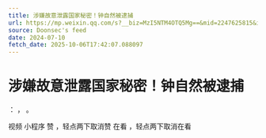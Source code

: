 ```yaml
---
title: 涉嫌故意泄露国家秘密！钟自然被逮捕
url: https://mp.weixin.qq.com/s?__biz=MzI5NTM4OTQ5Mg==&mid=2247625815&idx=3&sn=c61479443feaa628a7a86501b32c7af8
source: Doonsec's feed
date: 2024-07-10
fetch_date: 2025-10-06T17:42:07.088097
---
```


# 涉嫌故意泄露国家秘密！钟自然被逮捕

：
，
。

视频
小程序
赞
，轻点两下取消赞
在看
，轻点两下取消在看